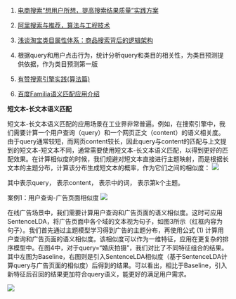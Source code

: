 1. [电商搜索“想用户所想，提高搜索结果质量”实践方案](http://www.woshipm.com/pd/4140984.html)

2. [阿里搜索与推荐，算法与工程技术](https://developer.aliyun.com/group/aios?spm=a2c6h.12873639.0.0.19b67332xFtiPa#/?_k=mqlqu7)

3. [浅谈淘宝类目属性体系：商品搜索背后的逻辑架构](https://blog.csdn.net/lvjin110/article/details/41039067?utm_medium=distribute.pc_relevant_download.none-task-blog-blogcommendfrombaidu-7.nonecase&depth_1-utm_source=distribute.pc_relevant_download.none-task-blog-blogcommendfrombaidu-7.nonecas)

4. 根据query和用户点击行为，统计分析query和类目的相关性，为类目预测提供依据，作为类目预测第一版

5. [有赞搜索引擎实践(算法篇)](https://blog.csdn.net/starzhou/article/details/51227227?utm_source=blogxgwz0&utm_medium=distribute.pc_relevant.none-task-blog-title-8&spm=1001.2101.3001.4242)

6. [百度Familia语义匹配应用介绍](https://github.com/baidu/Familia/wiki/%E8%AF%AD%E4%B9%89%E5%8C%B9%E9%85%8D%E5%BA%94%E7%94%A8%E4%BB%8B%E7%BB%8D)

**短文本-长文本语义匹配**

短文本-长文本语义匹配的应用场景在工业界非常普遍。例如，在搜索引擎中，我们需要计算一个用户查询（query）和一个网页正文（content）的语义相关度。由于query通常较短，而网页content较长，因此query与content的匹配与上文提到的短文本-短文本不同，通常需要使用短文本-长文本语义匹配，以得到更好的匹配效果。在计算相似度的时候，我们规避对短文本直接进行主题映射，而是根据长文本的主题分布，计算该分布生成短文本的概率，作为它们之间的相似度：
<img src="https://github.com/baidu/Familia/wiki/img/formula1.png">

其中表示query， 表示content， 表示中的词， 表示第k个主题。

案例1：用户查询-广告页面相似度
<img src="https://github.com/baidu/Familia/wiki/img/figure3.png">

在线广告场景中，我们需要计算用户查询和广告页面的语义相似度。这时可应用SentenceLDA，将广告页面中各个域的文本视为句子，如图3所示（红框内容为句子）。我们首先通过主题模型学习得到广告的主题分布，再使用公式 (1) 计算用户查询和广告页面的语义相似度。该相似度可以作为一维特征，应用在更复杂的排序模型中。在图4中，对于query=“婚庆拍摄”，我们对比了不同特征组合的结果。其中左图为Baseline，右图则是引入SentenceLDA相似度（基于SentenceLDA计算query与广告页面的相似度）后得到的结果。可以看出，相比于Baseline，引入新特征后召回的结果更加符合query语义，能更好的满足用户需求。

<img src="https://github.com/baidu/Familia/wiki/img/figure4.png">
